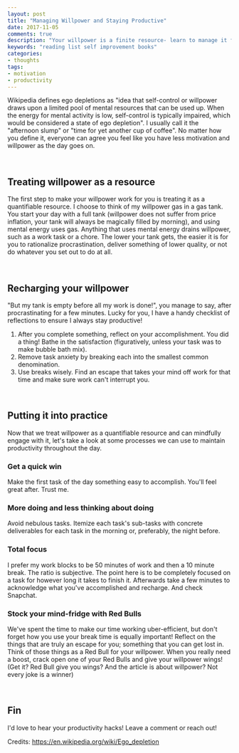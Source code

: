 ```yaml
---
layout: post
title: "Managing Willpower and Staying Productive"
date: 2017-11-05
comments: true
description: "Your willpower is a finite resource- learn to manage it for maximum productivity."
keywords: "reading list self improvement books"
categories:
- thoughts
tags:
- motivation
- productivity
---
```


Wikipedia defines ego depletions as "idea that self-control or willpower draws upon a limited pool of mental resources that can be used up. When the energy for mental activity is low, self-control is typically impaired, which would be considered a state of ego depletion". I usually call it the "afternoon slump" or "time for yet another cup of coffee". No matter how you define it, everyone can agree you feel like you have less motivation and willpower as the day goes on.

<br/>


## Treating willpower as a resource

The first step to make your willpower work for you is treating it as a quantifiable resource. I choose to think of my willpower gas in a gas tank. You start your day with a full tank (willpower does not suffer from price inflation, your tank will always be magically filled by morning), and using mental energy uses gas. Anything that uses mental energy drains willpower, such as a work task or a chore. The lower your tank gets, the easier it is for you to rationalize procrastination, deliver something of lower quality, or not do whatever you set out to do at all.

<br/>

## Recharging your willpower

"But my tank is empty before all my work is done!", you manage to say, after procrastinating for a few minutes. Lucky for you, I have a handy checklist of reflections to ensure I always stay productive!

1) After you complete something, reflect on your accomplishment. You did a thing! Bathe in the satisfaction (figuratively, unless your task was to make bubble bath mix).
2) Remove task anxiety by breaking each into the smallest common denomination.
3) Use breaks wisely. Find an escape that takes your mind off work for that time and make sure work can't interrupt you.

<br/>

## Putting it into practice

Now that we treat willpower as a quantifiable resource and can mindfully engage with it, let's take a look at some processes we can use to maintain productivity throughout the day.

### Get a quick win

Make the first task of the day something easy to accomplish. You'll feel great after. Trust me.

### More doing and less thinking about doing

Avoid nebulous tasks. Itemize each task's sub-tasks with concrete deliverables for each task in the morning or, preferably, the night before.

### Total focus

I prefer my work blocks to be 50 minutes of work and then a 10 minute break. The ratio is subjective. The point here is to be completely focused on a task for however long it takes to finish it. Afterwards take a few minutes to acknowledge what you've accomplished and recharge. And check Snapchat.

### Stock your mind-fridge with Red Bulls
We've spent the time to make our time working uber-efficient, but don't forget how you use your break time is equally important! Reflect on the things that are truly an escape for you; something that you can get lost in. Think of those things as a Red Bull for your willpower. When you really need a boost, crack open one of your Red Bulls and give your willpower wings! (Get it? Red Bull give you wings? And the article is about willpower? Not every joke is a winner)

<br/>

## Fin

I'd love to hear your productivity hacks! Leave a comment or reach out!


Credits:
https://en.wikipedia.org/wiki/Ego_depletion